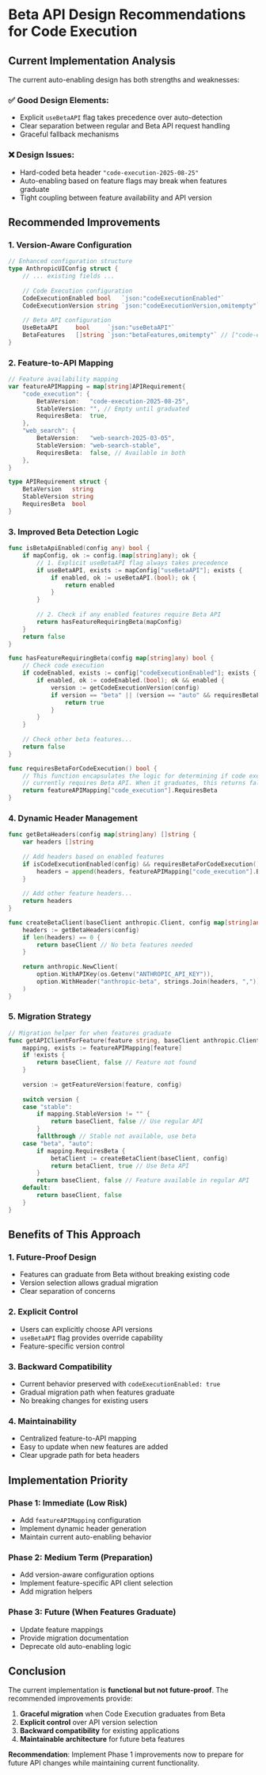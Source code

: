 # Beta API Design Recommendations for Code Execution

## Current Implementation Analysis

The current auto-enabling design has both strengths and weaknesses:

### ✅ **Good Design Elements:**
- Explicit `useBetaAPI` flag takes precedence over auto-detection
- Clear separation between regular and Beta API request handling
- Graceful fallback mechanisms

### ❌ **Design Issues:**
- Hard-coded beta header `"code-execution-2025-08-25"`
- Auto-enabling based on feature flags may break when features graduate
- Tight coupling between feature availability and API version

## Recommended Improvements

### 1. **Version-Aware Configuration**

```go
// Enhanced configuration structure
type AnthropicUIConfig struct {
    // ... existing fields ...
    
    // Code Execution configuration
    CodeExecutionEnabled bool   `json:"codeExecutionEnabled"`
    CodeExecutionVersion string `json:"codeExecutionVersion,omitempty"` // "beta", "stable", "auto"
    
    // Beta API configuration
    UseBetaAPI     bool     `json:"useBetaAPI"`
    BetaFeatures   []string `json:"betaFeatures,omitempty"` // ["code-execution-2025-08-25"]
}
```

### 2. **Feature-to-API Mapping**

```go
// Feature availability mapping
var featureAPIMapping = map[string]APIRequirement{
    "code_execution": {
        BetaVersion:   "code-execution-2025-08-25",
        StableVersion: "", // Empty until graduated
        RequiresBeta:  true,
    },
    "web_search": {
        BetaVersion:   "web-search-2025-03-05", 
        StableVersion: "web-search-stable",
        RequiresBeta:  false, // Available in both
    },
}

type APIRequirement struct {
    BetaVersion   string
    StableVersion string
    RequiresBeta  bool
}
```

### 3. **Improved Beta Detection Logic**

```go
func isBetaApiEnabled(config any) bool {
    if mapConfig, ok := config.(map[string]any); ok {
        // 1. Explicit useBetaAPI flag always takes precedence
        if useBetaAPI, exists := mapConfig["useBetaAPI"]; exists {
            if enabled, ok := useBetaAPI.(bool); ok {
                return enabled
            }
        }
        
        // 2. Check if any enabled features require Beta API
        return hasFeatureRequiringBeta(mapConfig)
    }
    return false
}

func hasFeatureRequiringBeta(config map[string]any) bool {
    // Check code execution
    if codeEnabled, exists := config["codeExecutionEnabled"]; exists {
        if enabled, ok := codeEnabled.(bool); ok && enabled {
            version := getCodeExecutionVersion(config)
            if version == "beta" || (version == "auto" && requiresBetaForCodeExecution()) {
                return true
            }
        }
    }
    
    // Check other beta features...
    return false
}

func requiresBetaForCodeExecution() bool {
    // This function encapsulates the logic for determining if code execution
    // currently requires Beta API. When it graduates, this returns false.
    return featureAPIMapping["code_execution"].RequiresBeta
}
```

### 4. **Dynamic Header Management**

```go
func getBetaHeaders(config map[string]any) []string {
    var headers []string
    
    // Add headers based on enabled features
    if isCodeExecutionEnabled(config) && requiresBetaForCodeExecution() {
        headers = append(headers, featureAPIMapping["code_execution"].BetaVersion)
    }
    
    // Add other feature headers...
    return headers
}

func createBetaClient(baseClient anthropic.Client, config map[string]any) anthropic.Client {
    headers := getBetaHeaders(config)
    if len(headers) == 0 {
        return baseClient // No beta features needed
    }
    
    return anthropic.NewClient(
        option.WithAPIKey(os.Getenv("ANTHROPIC_API_KEY")),
        option.WithHeader("anthropic-beta", strings.Join(headers, ",")),
    )
}
```

### 5. **Migration Strategy**

```go
// Migration helper for when features graduate
func getAPIClientForFeature(feature string, baseClient anthropic.Client, config map[string]any) (anthropic.Client, bool) {
    mapping, exists := featureAPIMapping[feature]
    if !exists {
        return baseClient, false // Feature not found
    }
    
    version := getFeatureVersion(feature, config)
    
    switch version {
    case "stable":
        if mapping.StableVersion != "" {
            return baseClient, false // Use regular API
        }
        fallthrough // Stable not available, use beta
    case "beta", "auto":
        if mapping.RequiresBeta {
            betaClient := createBetaClient(baseClient, config)
            return betaClient, true // Use Beta API
        }
        return baseClient, false // Feature available in regular API
    default:
        return baseClient, false
    }
}
```

## Benefits of This Approach

### 1. **Future-Proof Design**
- Features can graduate from Beta without breaking existing code
- Version selection allows gradual migration
- Clear separation of concerns

### 2. **Explicit Control**
- Users can explicitly choose API versions
- `useBetaAPI` flag provides override capability
- Feature-specific version control

### 3. **Backward Compatibility**
- Current behavior preserved with `codeExecutionEnabled: true`
- Gradual migration path when features graduate
- No breaking changes for existing users

### 4. **Maintainability**
- Centralized feature-to-API mapping
- Easy to update when new features are added
- Clear upgrade path for beta headers

## Implementation Priority

### Phase 1: **Immediate (Low Risk)**
- Add `featureAPIMapping` configuration
- Implement dynamic header generation
- Maintain current auto-enabling behavior

### Phase 2: **Medium Term (Preparation)**
- Add version-aware configuration options
- Implement feature-specific API client selection
- Add migration helpers

### Phase 3: **Future (When Features Graduate)**
- Update feature mappings
- Provide migration documentation
- Deprecate old auto-enabling logic

## Conclusion

The current implementation is **functional but not future-proof**. The recommended improvements provide:

1. **Graceful migration** when Code Execution graduates from Beta
2. **Explicit control** over API version selection
3. **Backward compatibility** for existing applications
4. **Maintainable architecture** for future beta features

**Recommendation**: Implement Phase 1 improvements now to prepare for future API changes while maintaining current functionality.